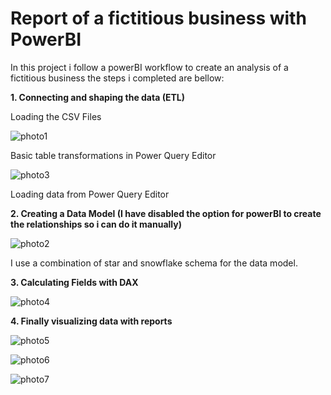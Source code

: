 # Report of a fictitious business with PowerBI

In this project i follow a powerBI workflow to create an analysis of a fictitious business the steps i completed are bellow: 

**1. Connecting and shaping the data (ETL)**
   
Loading the CSV Files 

![photo1](https://github.com/giannisyp/Bussness_Report_PowerBI/assets/119696474/64becc87-d894-4828-8959-369e472ea36d)


Basic table transformations in Power Query Editor

![photo3](https://github.com/giannisyp/Bussness_Report_PowerBI/assets/119696474/788fc59b-0768-4028-a95c-0ba7d5040285)


Loading data from Power Query Editor


**2. Creating a Data Model (I have disabled the option for powerBI to create the relationships so i can do it manually)**

![photo2](https://github.com/giannisyp/Bussness_Report_PowerBI/assets/119696474/288ca57c-e5a3-4526-85a0-1cd7c2d9a7d2)

I use a combination of star and snowflake schema for the data model.

**3. Calculating Fields with DAX**

![photo4](https://github.com/giannisyp/Bussness_Report_PowerBI/assets/119696474/b758614c-e602-4b23-a64a-bf35ede86e8f)

**4. Finally visualizing data with reports**

![photo5](https://github.com/giannisyp/Bussness_Report_PowerBI/assets/119696474/43674cfd-574a-4c00-9690-4dc219c0dfdb)

![photo6](https://github.com/giannisyp/Bussness_Report_PowerBI/assets/119696474/0560e21e-c0a3-4733-b834-e4398311108e)

![photo7](https://github.com/giannisyp/Bussness_Report_PowerBI/assets/119696474/8bad9ffb-c92a-4795-a00a-4e2848b863eb)
